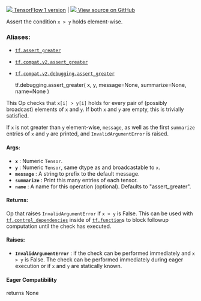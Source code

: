 [ ![](https://tensorflow.google.cn/images/tf_logo_32px.png) TensorFlow 1
version](/versions/r1.15/api_docs/python/tf/debugging/assert_greater) |  [
![](https://tensorflow.google.cn/images/GitHub-Mark-32px.png) View source on
GitHub
](https://github.com/tensorflow/tensorflow/blob/r2.0/tensorflow/python/ops/check_ops.py#L955-L988)  
  
  
Assert the condition `x > y` holds element-wise.

### Aliases:

  * [`tf.assert_greater`](/api_docs/python/tf/debugging/assert_greater)
  * [`tf.compat.v2.assert_greater`](/api_docs/python/tf/debugging/assert_greater)
  * [`tf.compat.v2.debugging.assert_greater`](/api_docs/python/tf/debugging/assert_greater)

    
    
    tf.debugging.assert_greater(
        x,
        y,
        message=None,
        summarize=None,
        name=None
    )
    

This Op checks that `x[i] > y[i]` holds for every pair of (possibly broadcast)
elements of `x` and `y`. If both `x` and `y` are empty, this is trivially
satisfied.

If `x` is not greater than `y` element-wise, `message`, as well as the first
`summarize` entries of `x` and `y` are printed, and `InvalidArgumentError` is
raised.

#### Args:

  * **`x`** : Numeric `Tensor`.
  * **`y`** : Numeric `Tensor`, same dtype as and broadcastable to `x`.
  * **`message`** : A string to prefix to the default message.
  * **`summarize`** : Print this many entries of each tensor.
  * **`name`** : A name for this operation (optional). Defaults to "assert_greater".

#### Returns:

Op that raises `InvalidArgumentError` if `x > y` is False. This can be used
with
[`tf.control_dependencies`](https://tensorflow.google.cn/api_docs/python/tf/control_dependencies)
inside of
[`tf.function`](https://tensorflow.google.cn/api_docs/python/tf/function)s to
block followup computation until the check has executed.

#### Raises:

  * **`InvalidArgumentError`** : if the check can be performed immediately and `x > y` is False. The check can be performed immediately during eager execution or if `x` and `y` are statically known.

#### Eager Compatibility

returns None

